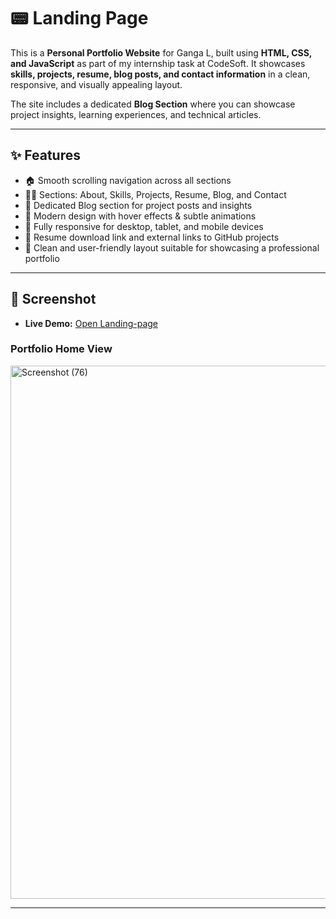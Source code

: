 # 📟 Landing Page

This is a **Personal Portfolio Website** for Ganga L, built using **HTML, CSS, and JavaScript** as part of my internship task at CodeSoft.
It showcases **skills, projects, resume, blog posts, and contact information** in a clean, responsive, and visually appealing layout.

The site includes a dedicated **Blog Section** where you can showcase project insights, learning experiences, and technical articles.

---

## ✨ Features

- 🏠 Smooth scrolling navigation across all sections  
- 👩‍💻 Sections: About, Skills, Projects, Resume, Blog, and Contact  
- 📝 Dedicated Blog section for project posts and insights  
- 🎨 Modern design with hover effects & subtle animations  
- 📱 Fully responsive for desktop, tablet, and mobile devices  
- 🔗 Resume download link and external links to GitHub projects  
- 🚀 Clean and user-friendly layout suitable for showcasing a professional portfolio  

---

## 📸 Screenshot 

- **Live Demo:** [Open Landing-page]()

### Portfolio Home View

<img width="1893" height="853" alt="Screenshot (76)" src="https://github.com/user-attachments/assets/5e9cbb5a-b4a9-4f08-b272-9ff475dbf1e6" />

---
